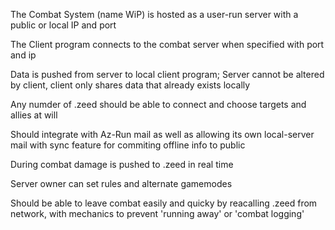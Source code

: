 The Combat System (name WiP) is hosted as a user-run server with a public or local IP and port

The Client program connects to the combat server when specified with port and ip

Data is pushed from server to local client program; Server cannot be altered by client, client only shares data that already exists locally

Any numder of .zeed should be able to connect and choose targets and allies at will

Should integrate with Az-Run mail as well as allowing its own local-server mail with sync feature for commiting offline info to public

During combat damage is pushed to .zeed in real time

Server owner can set rules and alternate gamemodes

Should be able to leave combat easily and quicky by reacalling .zeed from network, with mechanics to prevent 'running away' or 'combat logging'
